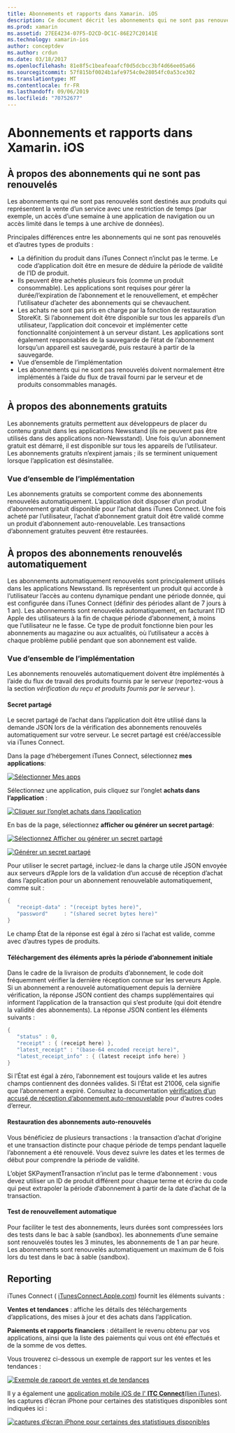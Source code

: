 ```yaml
---
title: Abonnements et rapports dans Xamarin. iOS
description: Ce document décrit les abonnements qui ne sont pas renouvelés, les abonnements gratuits, les abonnements auto-renouvelés et l’utilisation d’iTunes Connect pour signaler ces éléments.
ms.prod: xamarin
ms.assetid: 27EE4234-07F5-D2CD-DC1C-86E27C20141E
ms.technology: xamarin-ios
author: conceptdev
ms.author: crdun
ms.date: 03/18/2017
ms.openlocfilehash: 81e8f5c1beafeaafcf0d5dcbcc3bf4d66ee05a66
ms.sourcegitcommit: 57f815bf0024b1afe9754c0e28054fc0a53ce302
ms.translationtype: MT
ms.contentlocale: fr-FR
ms.lasthandoff: 09/06/2019
ms.locfileid: "70752677"
---
```

# <a name="subscriptions-and-reporting-in-xamarinios"></a>Abonnements et rapports dans Xamarin. iOS

## <a name="about-non-renewing-subscriptions"></a>À propos des abonnements qui ne sont pas renouvelés

Les abonnements qui ne sont pas renouvelés sont destinés aux produits qui représentent la vente d’un service avec une restriction de temps (par exemple, un accès d’une semaine à une application de navigation ou un accès limité dans le temps à une archive de données).   
   
Principales différences entre les abonnements qui ne sont pas renouvelés et d’autres types de produits :

- La définition du produit dans iTunes Connect n’inclut pas le terme. Le code d’application doit être en mesure de déduire la période de validité de l’ID de produit. 
- Ils peuvent être achetés plusieurs fois (comme un produit consommable). Les applications sont requises pour gérer la durée/l’expiration de l’abonnement et le renouvellement, et empêcher l’utilisateur d’acheter des abonnements qui se chevauchent. 
- Les achats ne sont pas pris en charge par la fonction de restauration StoreKit. Si l’abonnement doit être disponible sur tous les appareils d’un utilisateur, l’application doit concevoir et implémenter cette fonctionnalité conjointement à un serveur distant. Les applications sont également responsables de la sauvegarde de l’état de l’abonnement lorsqu’un appareil est sauvegardé, puis restauré à partir de la sauvegarde. 
- Vue d’ensemble de l’implémentation
- Les abonnements qui ne sont pas renouvelés doivent normalement être implémentés à l’aide du flux de travail fourni par le serveur et de produits consommables managés. 

## <a name="about-free-subscriptions"></a>À propos des abonnements gratuits

Les abonnements gratuits permettent aux développeurs de placer du contenu gratuit dans les applications Newsstand (ils ne peuvent pas être utilisés dans des applications non-Newsstand). Une fois qu’un abonnement gratuit est démarré, il est disponible sur tous les appareils de l’utilisateur. Les abonnements gratuits n’expirent jamais ; ils se terminent uniquement lorsque l’application est désinstallée.

### <a name="implementation-overview"></a>Vue d’ensemble de l’implémentation

Les abonnements gratuits se comportent comme des abonnements renouvelés automatiquement. L’application doit disposer d’un produit d’abonnement gratuit disponible pour l’achat dans iTunes Connect. Une fois acheté par l’utilisateur, l’achat d’abonnement gratuit doit être validé comme un produit d’abonnement auto-renouvelable. Les transactions d’abonnement gratuites peuvent être restaurées.

## <a name="about-auto-renewable-subscriptions"></a>À propos des abonnements renouvelés automatiquement

Les abonnements automatiquement renouvelés sont principalement utilisés dans les applications Newsstand. Ils représentent un produit qui accorde à l’utilisateur l’accès au contenu dynamique pendant une période donnée, qui est configurée dans iTunes Connect (définir des périodes allant de 7 jours à 1 an). Les abonnements sont renouvelés automatiquement, en facturant l’ID Apple des utilisateurs à la fin de chaque période d’abonnement, à moins que l’utilisateur ne le fasse. Ce type de produit fonctionne bien pour les abonnements au magazine ou aux actualités, où l’utilisateur a accès à chaque problème publié pendant que son abonnement est valide.

### <a name="implementation-overview"></a>Vue d’ensemble de l’implémentation

Les abonnements renouvelés automatiquement doivent être implémentés à l’aide du flux de travail des produits fournis par le serveur (reportez-vous à la section *vérification du reçu et produits fournis par le serveur* ).

#### <a name="shared-secret"></a>Secret partagé

Le secret partagé de l’achat dans l’application doit être utilisé dans la demande JSON lors de la vérification des abonnements renouvelés automatiquement sur votre serveur. Le secret partagé est créé/accessible via iTunes Connect.

Dans la page d’hébergement iTunes Connect, sélectionnez **mes applications**:   
   
 [![](subscriptions-and-reporting-images/image2.png "Sélectionner Mes apps")](subscriptions-and-reporting-images/image2.png#lightbox)  

Sélectionnez une application, puis cliquez sur l’onglet **achats dans l’application** :

[![](subscriptions-and-reporting-images/image6.png "Cliquer sur l’onglet achats dans l’application")](subscriptions-and-reporting-images/image6.png#lightbox)

En bas de la page, sélectionnez **afficher ou générer un secret partagé**:
   
 [![](subscriptions-and-reporting-images/image40.png "Sélectionnez Afficher ou générer un secret partagé")](subscriptions-and-reporting-images/image40.png#lightbox)

 [![](subscriptions-and-reporting-images/image41.png "Générer un secret partagé")](subscriptions-and-reporting-images/image41.png#lightbox)   

Pour utiliser le secret partagé, incluez-le dans la charge utile JSON envoyée aux serveurs d’Apple lors de la validation d’un accusé de réception d’achat dans l’application pour un abonnement renouvelable automatiquement, comme suit :

```csharp
{
   "receipt-data" : "(receipt bytes here)",
   "password"     : "(shared secret bytes here)"
}
```

Le champ État de la réponse est égal à zéro si l’achat est valide, comme avec d’autres types de produits.

#### <a name="downloading-items-after-the-initial-subscription-term"></a>Téléchargement des éléments après la période d’abonnement initiale

Dans le cadre de la livraison de produits d’abonnement, le code doit fréquemment vérifier la dernière réception connue sur les serveurs Apple. Si un abonnement a renouvelé automatiquement depuis la dernière vérification, la réponse JSON contient des champs supplémentaires qui informent l’application de la transaction qui s’est produite (qui doit étendre la validité des abonnements). La réponse JSON contient les éléments suivants :

```csharp
{
   "status" : 0,
   "receipt" : { (receipt here) },
   "latest_receipt" : "(base-64 encoded receipt here)",
   "latest_receipt_info" : { (latest receipt info here) }
}
```

Si l’État est égal à zéro, l’abonnement est toujours valide et les autres champs contiennent des données valides. Si l’État est 21006, cela signifie que l’abonnement a expiré. Consultez la documentation [vérification d’un accusé de réception d’abonnement auto-renouvelable](https://developer.apple.com/library/ios/releasenotes/General/ValidateAppStoreReceipt/Chapters/ValidateRemotely.html) pour d’autres codes d’erreur.

#### <a name="restoring-auto-renewable-subscriptions"></a>Restauration des abonnements auto-renouvelés

Vous bénéficiez de plusieurs transactions : la transaction d’achat d’origine et une transaction distincte pour chaque période de temps pendant laquelle l’abonnement a été renouvelé. Vous devez suivre les dates et les termes de début pour comprendre la période de validité.   

L’objet SKPaymentTransaction n’inclut pas le terme d’abonnement : vous devez utiliser un ID de produit différent pour chaque terme et écrire du code qui peut extrapoler la période d’abonnement à partir de la date d’achat de la transaction.

#### <a name="testing-auto-renewal"></a>Test de renouvellement automatique

Pour faciliter le test des abonnements, leurs durées sont compressées lors des tests dans le bac à sable (sandbox). les abonnements d’une semaine sont renouvelés toutes les 3 minutes, les abonnements de 1 an par heure. Les abonnements sont renouvelés automatiquement un maximum de 6 fois lors du test dans le bac à sable (sandbox).

## <a name="reporting"></a>Reporting

iTunes Connect ( [iTunesConnect.Apple.com](http://itunesconnect.apple.com)) fournit les éléments suivants :   
   
 **Ventes et tendances** : affiche les détails des téléchargements d’applications, des mises à jour et des achats dans l’application.   
   
 **Paiements et rapports financiers** : détaillent le revenu obtenu par vos applications, ainsi que la liste des paiements qui vous ont été effectués et de la somme de vos dettes.

Vous trouverez ci-dessous un exemple de rapport sur les ventes et les tendances :   

 [![](subscriptions-and-reporting-images/image42.png "Exemple de rapport de ventes et de tendances")](subscriptions-and-reporting-images/image42.png#lightbox)   
   
 Il y a également une [application mobile iOS de l' **ITC Connect**(lien iTunes)](http://itunes.apple.com/us/app/itunes-connect-mobile/id376771144?mt=8).
les captures d’écran iPhone pour certaines des statistiques disponibles sont indiquées ici :   
   
 [![](subscriptions-and-reporting-images/image43.png "captures d’écran iPhone pour certaines des statistiques disponibles")](subscriptions-and-reporting-images/image43.png#lightbox)
